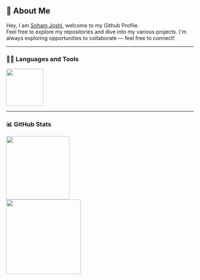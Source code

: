 ## 💫 About Me
Hey, I am <a href="https://sohamjoshi.in" target="_blank">Soham Joshi</a>, welcome to my Github Profile.  
Feel free to explore my repositories and dive into my various projects. I'm always exploring opportunities to collaborate — feel free to connect!

---

### 🧑‍💻 Languages and Tools  
<p align="left">
  <img src="https://skillicons.dev/icons?i=js,html,css,actix,arduino,docker,express,figma,git,go,nextjs,nodejs,postgres,postman,react,redis,rust,tailwind,ts,vite,spring,java,fastapi" height="100"/>
</p>

---

### 📊 GitHub Stats  
<div align="left">

<img src="https://github-readme-streak-stats.herokuapp.com/?user=SohamJoshi25&theme=dark&hide_border=false" height="170"/>

<br/>

<img src="https://github-readme-stats.vercel.app/api/top-langs/?username=SohamJoshi25&layout=compact&theme=dark&langs_count=10&hide=html,css,ShaderLab,Jupyter%20Notebook" height="200"/>

</div>
